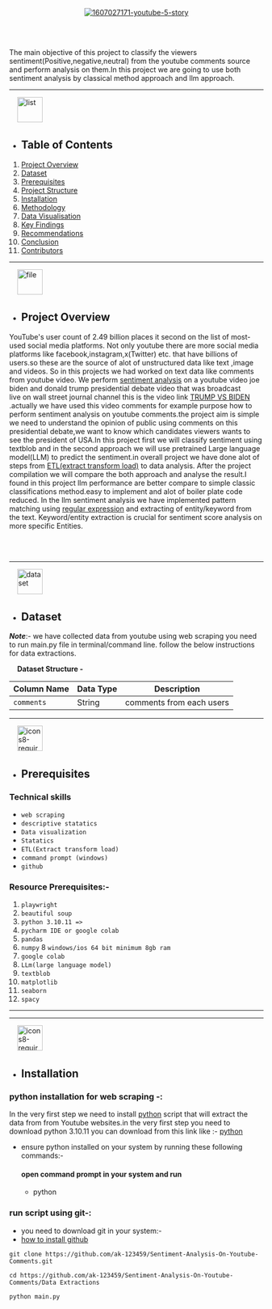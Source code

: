 
<div align="center">

<a href="https://ibb.co/h2brqy0"><img src="https://i.ibb.co/j3mqpTt/1607027171-youtube-5-story.jpg" alt="1607027171-youtube-5-story" border="0"></a> 

</div> 


<br> </br>

The main objective of this project to classify the viewers sentiment(Positive,negative,neutral) from  the youtube comments source and perform analysis on them.In this project we are going to use both  sentiment analysis by classical method approach and llm approach.




***

 <div align= "start">
  
  &nbsp; &nbsp; <a href="https://imgbb.com/"><img src="https://i.ibb.co/Ksw7GWz/list.png" width="50" alt="list" border="0"></a> <div/>

  <div align= "start">

- ## **Table of Contents**
1. [Project Overview](#project-overview)
2. [Dataset](#dataset)
3. [Prerequisites](#Prerequisites)
4. [Project Structure](#Project-Structure)
5. [Installation](#Installation)
6. [Methodology](#Methodlogy)
7. [Data Visualisation](#Data-Visualisation)
8. [Key Findings](#KeyFindings)
9. [Recommendations](#Recommendations)
10. [Conclusion](#Conclusion)
11. [Contributors](#Contributors)

 <div/>






***


<div align= "start">
 
  &nbsp; &nbsp; <a href="https://imgbb.com/"><img src="https://i.ibb.co/x2mBdn3/file.png"  width="50" alt="file" border="0"></a> <div/>
  
<div align= "start">


 
- ## **Project Overview**
YouTube's user count of 2.49 billion places it second on the list of most-used social media platforms.
Not only youtube there are more social media platforms like facebook,instagram,x(Twitter) etc.
that have billions of users.so these are the source of alot of unstructured data like text ,image and videos.
So in this projects we had worked on text data like comments from youtube video.
We perform [sentiment analysis](https://www.ibm.com/topics/sentiment-analysis) on a youtube video joe biden and donald trump presidential debate video that was broadcast  
live on wall street journal channel this is the video link  [TRUMP VS BIDEN](https://www.youtube.com/watch?v=qqG96G8YdcE) .actually we have used this video comments for example purpose how to perform sentiment analysis on youtube comments.the project aim is simple we need to understand the opinion of public using comments on this presidential debate,we want to know which candidates viewers wants to see the president of USA.In this project first we will classify sentiment using textblob and in the second approach we will use pretrained Large language model(LLM) to predict the sentiment.in overall project we have done alot of  steps from [ETL(extract transform load)](https://www.geeksforgeeks.org/etl-process-in-data-warehouse/) to data analysis.
After the project compilation we will compare the both approach and analyse the result.I found in this project llm performance  are better compare to simple classic classifications method.easy to implement and alot of boiler plate code reduced.
In the llm sentiment analysis we have implemented pattern matching using [regular expression](https://docs.python.org/3/howto/regex.html) and extracting of entity/keyword from the text.
Keyword/entity extraction is crucial for sentiment score analysis on  more specific
Entities.

 <div/>
 
<br></br>





 
***

<div align= "start">
&nbsp; &nbsp; <a href="https://imgbb.com/"><img src="https://i.ibb.co/D9vKsxH/dataset.png" alt="dataset" border="0"  width="50"></a> <div/>
 

  
 <div align= "start">
   
- ## **Dataset**



***Note***:- we have collected data from youtube using web scraping you need to run main.py file in terminal/command line. follow the below instructions for data extractions.

&nbsp; &nbsp; **Dataset Structure -**

 | Column Name       | Data Type | Description                              |
|-------------------|-----------|------------------------------------------|
| `comments`              | String   | comments from each users         
  
  </div>






***
<div align= "start">
 
&nbsp; &nbsp; <a href="https://imgbb.com/"><img src="https://i.ibb.co/9TTK8Gc/icons8-requirements-64.png" width="50" alt="icons8-requirements-64" border="0"></a>

</div>



<div align= "start">
  
 - ## **Prerequisites**
   

### Technical skills

- `web scraping`
- `descriptive statatics`
- `Data visualization`
- `Statatics`
- `ETL(Extract transform load)`
- `command prompt (windows)`
- `github`



### Resource Prerequisites:-

1) `playwright`
2) `beautiful soup`
4) `python 3.10.11 =>`
5) `pycharm IDE or google colab`
6) `pandas`
7) `numpy`
8  `windows/ios 64 bit minimum 8gb ram`
9) `google colab`
11) `LLm(large language model)`
12) `textblob`
13) `matplotlib`
14) `seaborn`
15) `spacy`

  
</div>

***


***
<div align= "start">
 
&nbsp; &nbsp; <a href="https://imgbb.com/"><img src="🚀" width="50" alt="icons8-requirements-64" border="0"></a>

</div>

- ## **Installation**


### python installation for web scraping -:

In the very first step we need to install  [python](https://www.python.org/downloads/release/python-31011/) script that will extract the data from from Youtube websites.in the very first step you need to download python 3.10.11 you can download from this link like :- [python](https://www.python.org/downloads/release/python-31011/)

- ensure python installed on your system by running these following commands:-
  #### open command prompt in your system and run

  - python

<div align= "start">
  
### run script using git-:

- you need to download git in your system:-
- [how to install github](https://www.techrepublic.com/article/how-to-install-github-desktop/)
  
`git clone https://github.com/ak-123459/Sentiment-Analysis-On-Youtube-Comments.git`

`cd https://github.com/ak-123459/Sentiment-Analysis-On-Youtube-Comments/Data Extractions`

`python main.py`


</div>








